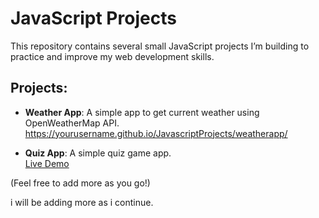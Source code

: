 # JavaScript Projects

This repository contains several small JavaScript projects I’m building to practice and improve my web development skills.

## Projects:

- **Weather App**: A simple app to get current weather using OpenWeatherMap API.  
  https://yourusername.github.io/JavascriptProjects/weatherapp/

- **Quiz App**: A simple quiz game app.  
  [Live Demo](https://fatihaosman.github.io/JavascriptProjects/quizzapp/)

(Feel free to add more as you go!)



i will be adding more as i continue.
